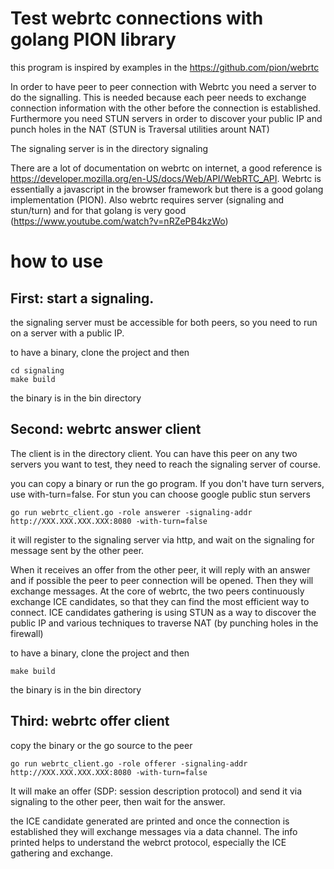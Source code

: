 # Test webrtc connections with golang PION library

this program is inspired by examples in the https://github.com/pion/webrtc

In order to have peer to peer connection with Webrtc you need a server to do the signalling. This is needed because each peer needs to exchange connection information with the other before the connection is established. Furthermore you need STUN servers in order to discover your public IP and punch holes in the NAT (STUN is Traversal utilities arount NAT)

The signaling server is in the directory signaling

There are a lot of documentation on webrtc on internet, a good reference is  https://developer.mozilla.org/en-US/docs/Web/API/WebRTC_API. Webrtc is essentially a javascript in the browser framework but there is a good golang implementation (PION). Also webrtc requires server (signaling and stun/turn) and for that golang is very good (https://www.youtube.com/watch?v=nRZePB4kzWo)

# how to use

## First: start a signaling.

the signaling server must be accessible for both peers, so you need to run on a server with a public IP. 

to have a binary, clone the project and then
```
cd signaling
make build
```
the binary is in the bin directory

## Second: webrtc answer client

The client is in the directory client.  You can have this peer on any two servers you want to test, they need to reach the signaling server of course.

you can copy a binary or run the go program. If you don't have turn servers, use with-turn=false. For stun you can choose google public stun servers 

```
go run webrtc_client.go -role answerer -signaling-addr http://XXX.XXX.XXX.XXX:8080 -with-turn=false
```

it will register to the signaling server via http, and wait on the signaling for message sent by the other peer. 

When it receives an offer from the other peer, it will reply with an answer and if possible the peer to peer connection will be opened. Then they will exchange messages. At the core of webrtc, the two peers continuously exchange ICE candidates, so that they can find the most efficient way to connect. ICE candidates gathering is using STUN as a way to discover the public IP and various techniques to traverse NAT (by punching holes in the firewall)

to have a binary, clone the project and then
```
make build
```
the binary is in the bin directory


## Third: webrtc offer client

copy the binary or the go source to the peer

```
go run webrtc_client.go -role offerer -signaling-addr http://XXX.XXX.XXX.XXX:8080 -with-turn=false
```

It will make an offer (SDP: session description protocol) and send it via signaling to the other peer, then wait for the answer.

the ICE candidate generated are printed and once the connection is established they will exchange messages via a data channel. The info printed helps to understand the webrct protocol, especially the ICE gathering and exchange.  
